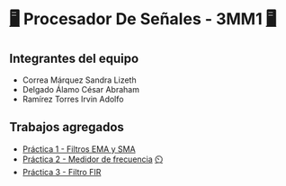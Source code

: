 # [:desktop_computer:](https://youtu.be/dQw4w9WgXcQ) Procesador De Señales - 3MM1  [:desktop_computer:](https://youtu.be/y6120QOlsfU)

## Integrantes del equipo
* Correa Márquez Sandra Lizeth
* Delgado Álamo César Abraham
* Ramírez Torres Irvin Adolfo

## Trabajos agregados
* [Práctica 1 - Filtros EMA y SMA](https://github.com/Irvin0121/PDS_3MM1/tree/main/Practicas/Práctica%201)
* [Práctica 2 - Medidor de frecuencia](https://github.com/Irvin0121/PDS_3MM1/tree/main/Practicas/Pr%C3%A1ctica%202%20-%20Medidor%20de%20frecuencia) [:timer_clock:](https://youtu.be/2TMWUJuPZF0)
* [Práctica 3 - Filtro FIR](https://github.com/Irvin0121/PDS_3MM1/tree/main/Practicas/Pr%C3%A1ctica%203%20-%20Filtro%20FIR)
